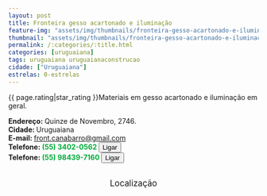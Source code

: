 ```yaml
---
layout: post
title: Fronteira gesso acartonado e iluminação
feature-img: "assets/img/thumbnails/fronteira-gesso-acartonado-e-iluminação.jpg"
thumbnail: "assets/img/thumbnails/fronteira-gesso-acartonado-e-iluminação.jpg"
permalink: /:categories/:title.html
categories: [uruguaiana]
tags: uruguaiana uruguaianaconstrucao
cidade: ["Uruguaiana"]
estrelas: 0-estrelas
---
```

{{ page.rating|star_rating }}Materiais em gesso acartonado e iluminação em geral.<br />
<!-- more -->
<b>Endereço: </b>Quinze de Novembro, 2746.<br />
<b>Cidade: </b>Uruguaiana<br />
<b>E-mail: </b>front.canabarro@gmail.com<br />
<b>Telefone: <span style="color: #00ab3a;">(55) 3402-0562</span> <a href="tel:5534020562"><button class="ligar">Ligar</button></a></b><br />
<b>Telefone: <span style="color: #00ab3a;">(55) 98439-7160</span> <a href="tel:55984397160"><button class="ligar">Ligar</button></a></b><br />
<br />
<style>
      #map {
        height: 400px;
        width: 100%;
       }
    </style>

<div style="font-size: larger; text-align: center;">
Localização</div>
<div id="map">
<script>
      function initMap() {
        var uluru = {lat: -29.7640123, lng: -57.0879206};
        var map = new google.maps.Map(document.getElementById('map'), {
          zoom: 17,
          center: uluru
        });
        var marker = new google.maps.Marker({
          position: uluru,
          map: map
        });
      }
    </script>
    <script async="" defer="" src="https://maps.googleapis.com/maps/api/js?key=AIzaSyBnzAZHXcLn5tKVEurubbL8vjqpRLda7dc&callback=initMap">
    </script>
</div>
